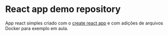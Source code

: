 # React app demo repository

App react simples criado com o [create react app](https://reactjs.org/docs/create-a-new-react-app.html) e com adições de arquivos Docker para exemplo em aula.
